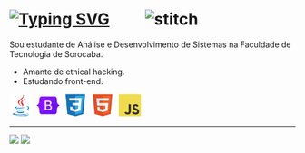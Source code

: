 <h1><a align="left" href="https://git.io/typing-svg"><img src="https://readme-typing-svg.demolab.com?font=Fira+Code&pause=1000&random=false&width=435&lines=Welcome+to+the+jungle!" alt="Typing SVG"/></a>
<img align="right" src="https://media4.giphy.com/media/a1QLZUUtCcgyA/giphy.gif?cid=ecf05e47grpstm7c2zjijtupj8kmi3e01b0f9dupjpmv3qwz&ep=v1_gifs_related&rid=giphy.gif&ct=g" alt="stitch" width="265px"/></h1>


Sou estudante de Análise e Desenvolvimento de Sistemas na Faculdade de Tecnologia de Sorocaba.

- Amante de ethical hacking.
- Estudando front-end.
  
<div>
  <img src="https://github.com/devicons/devicon/blob/master/icons/java/java-original.svg" title="Java" alt="Java" width="40" height="40"/>&nbsp;
  <img src="https://github.com/devicons/devicon/blob/master/icons/bootstrap/bootstrap-original.svg" title="Bootstrap" alt="Bootstrap" width="40" height="40"/>&nbsp;
  <img src="https://github.com/devicons/devicon/blob/master/icons/css3/css3-original.svg" title="CSS3" alt="CSS" width="40" height="40"/>&nbsp;
  <img src="https://github.com/devicons/devicon/blob/master/icons/html5/html5-original.svg" title="HTML5" alt="HTML" width="40" height="40"/>&nbsp;
  <img src="https://github.com/devicons/devicon/blob/master/icons/javascript/javascript-original.svg" title="JavaScript" alt="JavaScript" width="40" height="40"/>&nbsp;
</div>

---

<div>
<img height = "165px" src="https://github-readme-stats.vercel.app/api?username=httpsrute&show_icons=false&theme=dark&count_private=true&title_color=36BCF7FF&rank_icon=github"/>
<img height = "165px" src="https://github-readme-activity-graph.vercel.app/graph?username=httpsrute&theme=react-dark&color=36BCF7FF&title_color=36BCF7FF&line=36BCF7FF" />
</div>

